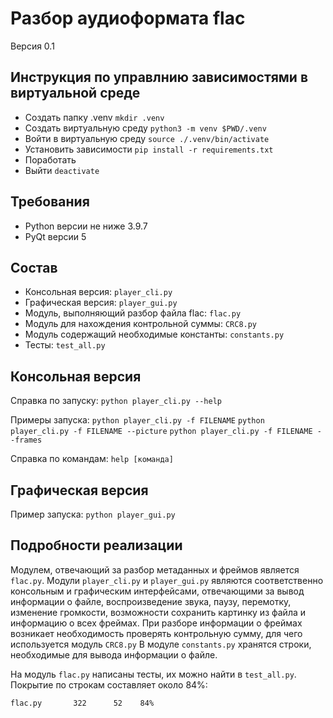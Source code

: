 # Разбор аудиоформата flac
Версия 0.1


## Инструкция по управлнию зависимостями в виртуальной среде
* Создать папку .venv `mkdir .venv`
* Создать виртуальную среду `python3 -m venv $PWD/.venv`
* Войти в виртуальную среду `source ./.venv/bin/activate`
* Установить зависимости `pip install -r requirements.txt`
* Поработать
* Выйти `deactivate`

## Требования
* Python версии не ниже 3.9.7
* PyQt версии 5


## Состав
* Консольная версия: `player_cli.py`
* Графическая версия: `player_gui.py`
* Модуль, выполняющий разбор файла flac: `flac.py`
* Модуль для нахождения контрольной суммы: `CRC8.py`
* Модуль содержащий необходимые константы: `constants.py`
* Тесты: `test_all.py`


## Консольная версия
Справка по запуску: `python player_cli.py --help`

Примеры запуска: `python player_cli.py -f FILENAME`
				 `python player_cli.py -f FILENAME --picture`
				 `python player_cli.py -f FILENAME --frames`

Справка по командам: `help [команда]`


## Графическая версия
Пример запуска: `python player_gui.py`


## Подробности реализации
Модулем, отвечающий за разбор метаданных и фреймов является `flac.py`.
Модули `player_cli.py` и `player_gui.py` являются соответственно консольным и графическим интерфейсами, отвечающими за вывод информации о файле, воспроизведение звука, паузу, перемотку, изменение громкости, возможности сохранить картинку из файла и информацию о всех фреймах.
При разборе информации о фреймах возникает необходимость проверять контрольную сумму, для чего используется модуль `CRC8.py`
В модуле `constants.py` хранятся строки, необходимые для вывода информации о файле.

На модуль `flac.py` написаны тесты, их можно найти в `test_all.py`.
Покрытие по строкам составляет около 84%:

    flac.py       322      52    84%

